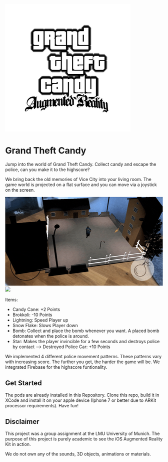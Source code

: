 <img src="GTC.png" width="400">

# Grand Theft Candy
Jump into the world of Grand Theft Candy. Collect candy and escape the police, can you make it to the highscore?

We bring back the old memories of Vice City into your living room. The game world is projected on a flat surface and you can move via a joystick on the screen.

![](docs/showcase.gif)
![](docs/gameplay.gif)

Items:
- Candy Cane: +2 Points
- Brokkoli: -10 Points
- Lightning: Speed Player up
- Snow Flake: Slows Player down
- Bomb: Collect and place the bomb whenever you want. A placed bomb detonates when the police is around.
- Star: Makes the player invincible for a few seconds and destroys police by contact
--> Destroyed Police Car: +10 Points

We implemented 4 different police movement patterns. These patterns vary with increasing score. The further you get, the harder the game will be. We integrated Firebase for the highscore funtionality.

## Get Started

The pods are already installed in this Repository. Clone this repo, build it in XCode and install it on your apple device (Iphone 7 or better due to ARKit processor requirements). Have fun!

## Disclaimer

This project was a group assignment at the LMU University of Munich. The purpose of this project is purely academic to see the iOS Augmented Reality Kit in action.

We do not own any of the sounds, 3D objects, animations or materials.
